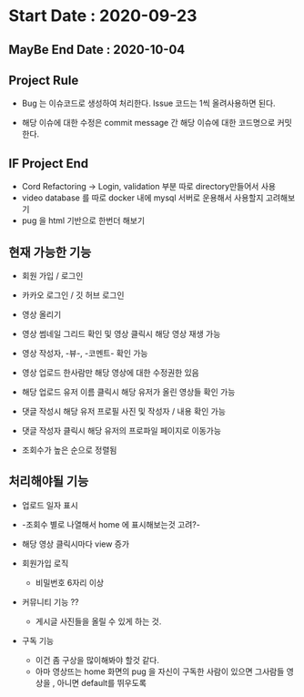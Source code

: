 # Start Date : 2020-09-23

## MayBe End Date : 2020-10-04

## Project Rule

- Bug 는 이슈코드로 생성하여 처리한다. Issue 코드는 1씩 올려사용하면 된다.

- 해당 이슈에 대한 수정은 commit message 간 해당 이슈에 대한 코드명으로 커밋한다.

## IF Project End

- Cord Refactoring -> Login, validation 부분 따로 directory만들어서 사용
- video database 를 따로 docker 내에 mysql 서버로 운용해서 사용할지 고려해보기
- pug 을 html 기반으로 한번더 해보기

## 현재 가능한 기능

- 회원 가입 / 로그인

- 카카오 로그인 / 깃 허브 로그인

- 영상 올리기

- 영상 썸네일 그리드 확인 및 영상 클릭시 해당 영상 재생 가능

- 영상 작성자, -뷰-, -코멘트- 확인 가능

- 영상 업로드 한사람만 해당 영상에 대한 수정권한 있음

- 해당 업로드 유저 이름 클릭시 해당 유저가 올린 영상들 확인 가능

- 댓글 작성시 해당 유저 프로필 사진 및 작성자 / 내용 확인 가능

- 댓글 작성자 클릭시 해당 유저의 프로파일 페이지로 이동가능

- 조회수가 높은 순으로 정렬됨

## 처리해야될 기능

- 업로드 일자 표시

- -조회수 별로 나열해서 home 에 표시해보는것 고려?-

- 해당 영상 클릭시마다 view 증가

- 회원가입 로직

  - 비밀번호 6자리 이상

- 커뮤니티 기능 ??

  - 게시글 사진들을 올릴 수 있게 하는 것.

- 구독 기능
  - 이건 좀 구상을 많이해봐야 할것 같다.
  - 아마 영상뜨는 home 화면의 pug 을 자신이 구독한 사람이 있으면 그사람들 영상을 , 아니면 default를 뛰우도록
